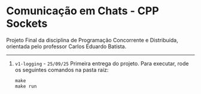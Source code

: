 # Comunicação em Chats - CPP Sockets
Projeto Final da disciplina de Programação Concorrente e Distribuída, orientada pelo professor Carlos Eduardo Batista.

---

1. `v1-logging` - `25/09/25`
    Primeira entrega do projeto. Para executar, rode os seguintes comandos na pasta raiz:
    ```cmd
    make
    make run
    ```